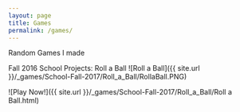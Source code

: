 ```yaml
---
layout: page
title: Games
permalink: /games/
---
```


Random Games I made

Fall 2016 School Projects:
Roll a Ball
![Roll a Ball]({{ site.url }}/_games/School-Fall-2017/Roll_a_Ball/RollaBall.PNG)

![Play Now!]({{ site.url }}/_games/School-Fall-2017/Roll_a_Ball/Roll a Ball.html)